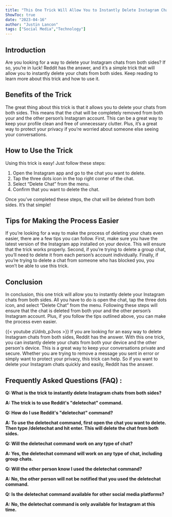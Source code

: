 ```yaml
---
title: "This One Trick Will Allow You to Instantly Delete Instagram Chats From Both Sides - Reddit Has the Answer!"
ShowToc: true 
date: "2023-04-16"
author: "Justin Lancon" 
tags: ["Social Media","Technology"]
---
```

## Introduction

Are you looking for a way to delete your Instagram chats from both sides? If so, you’re in luck! Reddit has the answer, and it’s a simple trick that will allow you to instantly delete your chats from both sides. Keep reading to learn more about this trick and how to use it. 

## Benefits of the Trick

The great thing about this trick is that it allows you to delete your chats from both sides. This means that the chat will be completely removed from both your and the other person’s Instagram account. This can be a great way to keep your profile clean and free of unnecessary clutter. Plus, it’s a great way to protect your privacy if you’re worried about someone else seeing your conversations. 

## How to Use the Trick

Using this trick is easy! Just follow these steps:

1. Open the Instagram app and go to the chat you want to delete.
2. Tap the three dots icon in the top right corner of the chat. 
3. Select “Delete Chat” from the menu. 
4. Confirm that you want to delete the chat. 

Once you’ve completed these steps, the chat will be deleted from both sides. It’s that simple! 

## Tips for Making the Process Easier

If you’re looking for a way to make the process of deleting your chats even easier, there are a few tips you can follow. First, make sure you have the latest version of the Instagram app installed on your device. This will ensure that the trick works properly. Second, if you’re trying to delete a group chat, you’ll need to delete it from each person’s account individually. Finally, if you’re trying to delete a chat from someone who has blocked you, you won’t be able to use this trick. 

## Conclusion

In conclusion, this one trick will allow you to instantly delete your Instagram chats from both sides. All you have to do is open the chat, tap the three dots icon, and select “Delete Chat” from the menu. Following these steps will ensure that the chat is deleted from both your and the other person’s Instagram account. Plus, if you follow the tips outlined above, you can make the process even easier.

{{< youtube zUdnb_p3vos >}} 
If you are looking for an easy way to delete Instagram chats from both sides, Reddit has the answer. With this one trick, you can instantly delete your chats from both your device and the other person's device. This is a great way to keep your conversations private and secure. Whether you are trying to remove a message you sent in error or simply want to protect your privacy, this trick can help. So if you want to delete your Instagram chats quickly and easily, Reddit has the answer.

## Frequently Asked Questions (FAQ) :
**Q: What is the trick to instantly delete Instagram chats from both sides?**

**A: The trick is to use Reddit's "deletechat" command.**

**Q: How do I use Reddit's "deletechat" command?**

**A: To use the deletechat command, first open the chat you want to delete. Then type /deletechat and hit enter. This will delete the chat from both sides.**

**Q: Will the deletechat command work on any type of chat?**

**A: Yes, the deletechat command will work on any type of chat, including group chats.**

**Q: Will the other person know I used the deletechat command?**

**A: No, the other person will not be notified that you used the deletechat command.**

**Q: Is the deletechat command available for other social media platforms?**

**A: No, the deletechat command is only available for Instagram at this time.**


